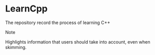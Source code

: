 # LearnCpp
The repository record the process of learning C++
> [!NOTE]  
> Highlights information that users should take into account, even when skimming.
